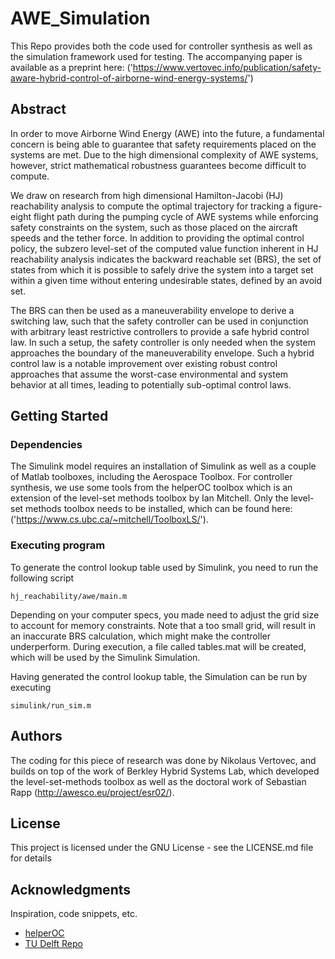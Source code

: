 # AWE_Simulation

This Repo provides both the code used for controller synthesis as well as the simulation framework used for testing. The accompanying paper is available as a preprint here: ('https://www.vertovec.info/publication/safety-aware-hybrid-control-of-airborne-wind-energy-systems/')

## Abstract

In order to move Airborne Wind Energy (AWE) into the future, a fundamental concern is being able to guarantee that safety requirements placed on the systems are met.  Due to the high dimensional complexity of AWE systems, however, strict mathematical robustness guarantees become difficult to compute. 

We draw on research from high dimensional Hamilton-Jacobi (HJ) reachability analysis to compute the optimal trajectory for tracking a figure-eight flight path during the pumping cycle of AWE systems while enforcing safety constraints on the system, such as those placed on the aircraft speeds and the tether force. In addition to providing the optimal control policy, the subzero level-set of the computed value function inherent in HJ reachability analysis indicates the backward reachable set (BRS), the set of states from which it is possible to safely drive the system into a target set within a given time without entering undesirable states, defined by an avoid set.

The BRS can then be used as a maneuverability envelope to derive a switching law, such that the safety controller can be used in conjunction with arbitrary least restrictive controllers to provide a safe hybrid control law. In such a setup, the safety controller is only needed when the system approaches the boundary of the maneuverability envelope. Such a hybrid control law is a notable improvement over existing robust control approaches that assume the worst-case environmental and system behavior at all times, leading to potentially sub-optimal control laws.

## Getting Started

### Dependencies
The Simulink model requires an installation of Simulink as well as a couple of Matlab toolboxes, including the Aerospace Toolbox. For controller synthesis, we use some tools from the helperOC toolbox which is an extension of the level-set methods toolbox by Ian Mitchell. Only the level-set methods toolbox needs to be installed, which can be found here: ('https://www.cs.ubc.ca/~mitchell/ToolboxLS/'). 

### Executing program

To generate the control lookup table used by Simulink, you need to run the following script
```
hj_reachability/awe/main.m
```
Depending on your computer specs, you made need to adjust the grid size to account for memory constraints. Note that a too small grid, will result in an inaccurate BRS calculation, which might make the controller underperform. During execution, a file called tables.mat will be created, which will be used by the Simulink Simulation.

Having generated the control lookup table, the Simulation can be run by executing 
```
simulink/run_sim.m
```

## Authors

The coding for this piece of research was done by Nikolaus Vertovec, and builds on top of the work of Berkley Hybrid Systems Lab, which developed the level-set-methods toolbox as well as the doctoral work of Sebastian Rapp (http://awesco.eu/project/esr02/).

## License

This project is licensed under the GNU License - see the LICENSE.md file for details

## Acknowledgments

Inspiration, code snippets, etc.
* [helperOC](https://github.com/HJReachability/helperOC)
* [TU Delft Repo](https://data.4tu.nl/articles/software/Scripts_for_AWE_Control_Design_and_Simulation/13172666)
